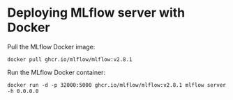 # Deploying MLflow server with Docker

Pull the MLflow Docker image:

`docker pull ghcr.io/mlflow/mlflow:v2.8.1`

Run the MLflow Docker container:

`docker run -d -p 32000:5000 ghcr.io/mlflow/mlflow:v2.8.1 mlflow server -h 0.0.0.0`